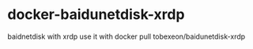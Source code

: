 # docker-baidunetdisk-xrdp
baidnetdisk with xrdp
use it with docker pull tobexeon/baidunetdisk-xrdp
